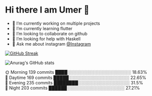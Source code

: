 # Hi there I am Umer 👋

- 🔭 I’m currently working on multiple projects
- 🌱 I’m currently learning flutter
- 👯 I’m looking to collaborate on github
- 🤔 I’m looking for help with Haskell
- 💬 Ask me about instagram [@Instagram](https://www.instagram.com/im_umerg/)

[![GitHub Streak](http://github-readme-streak-stats.herokuapp.com?user=imumer12&theme=dark&background=000000)](https://git.io/streak-stats)


![Anurag's GitHub stats](https://github-readme-stats.vercel.app/api?username=imumer12&show_icons=true&theme=highcontrast)




🌞 Morning    139 commits    ████░░░░░░░░░░░░░░░░░░░░░   18.63% <br/>
🌆 Daytime    169 commits    █████░░░░░░░░░░░░░░░░░░░░   22.65%  <br/>
🌃 Evening    235 commits    ████████░░░░░░░░░░░░░░░░░   31.5%  <br/>
🌙 Night      203 commits    ██████░░░░░░░░░░░░░░░░░░░   27.21%  <br/>

